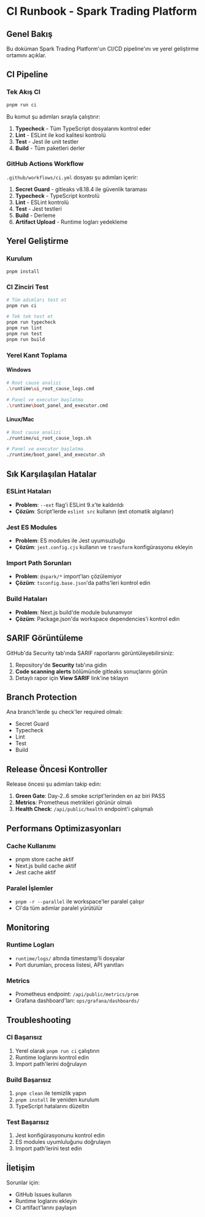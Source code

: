 # CI Runbook - Spark Trading Platform

## Genel Bakış

Bu doküman Spark Trading Platform'un CI/CD pipeline'ını ve yerel geliştirme ortamını açıklar.

## CI Pipeline

### Tek Akış CI
```bash
pnpm run ci
```

Bu komut şu adımları sırayla çalıştırır:
1. **Typecheck** - Tüm TypeScript dosyalarını kontrol eder
2. **Lint** - ESLint ile kod kalitesi kontrolü
3. **Test** - Jest ile unit testler
4. **Build** - Tüm paketleri derler

### GitHub Actions Workflow

`.github/workflows/ci.yml` dosyası şu adımları içerir:

1. **Secret Guard** - gitleaks v8.18.4 ile güvenlik taraması
2. **Typecheck** - TypeScript kontrolü
3. **Lint** - ESLint kontrolü
4. **Test** - Jest testleri
5. **Build** - Derleme
6. **Artifact Upload** - Runtime logları yedekleme

## Yerel Geliştirme

### Kurulum
```bash
pnpm install
```

### CI Zinciri Test
```bash
# Tüm adımları test et
pnpm run ci

# Tek tek test et
pnpm run typecheck
pnpm run lint
pnpm run test
pnpm run build
```

### Yerel Kanıt Toplama

#### Windows
```bash
# Root cause analizi
.\runtime\ui_root_cause_logs.cmd

# Panel ve executor başlatma
.\runtime\boot_panel_and_executor.cmd
```

#### Linux/Mac
```bash
# Root cause analizi
./runtime/ui_root_cause_logs.sh

# Panel ve executor başlatma
./runtime/boot_panel_and_executor.sh
```

## Sık Karşılaşılan Hatalar

### ESLint Hataları
- **Problem**: `--ext` flag'i ESLint 9.x'te kaldırıldı
- **Çözüm**: Script'lerde `eslint src` kullanın (ext otomatik algılanır)

### Jest ES Modules
- **Problem**: ES modules ile Jest uyumsuzluğu
- **Çözüm**: `jest.config.cjs` kullanın ve `transform` konfigürasyonu ekleyin

### Import Path Sorunları
- **Problem**: `@spark/*` import'ları çözülemiyor
- **Çözüm**: `tsconfig.base.json`'da paths'leri kontrol edin

### Build Hataları
- **Problem**: Next.js build'de module bulunamıyor
- **Çözüm**: Package.json'da workspace dependencies'i kontrol edin

## SARIF Görüntüleme

GitHub'da Security tab'ında SARIF raporlarını görüntüleyebilirsiniz:

1. Repository'de **Security** tab'ına gidin
2. **Code scanning alerts** bölümünde gitleaks sonuçlarını görün
3. Detaylı rapor için **View SARIF** link'ine tıklayın

## Branch Protection

Ana branch'lerde şu check'ler required olmalı:
- Secret Guard
- Typecheck
- Lint
- Test
- Build

## Release Öncesi Kontroller

Release öncesi şu adımları takip edin:

1. **Green Gate**: Day-2..6 smoke script'lerinden en az biri PASS
2. **Metrics**: Prometheus metrikleri görünür olmalı
3. **Health Check**: `/api/public/health` endpoint'i çalışmalı

## Performans Optimizasyonları

### Cache Kullanımı
- pnpm store cache aktif
- Next.js build cache aktif
- Jest cache aktif

### Paralel İşlemler
- `pnpm -r --parallel` ile workspace'ler paralel çalışır
- CI'da tüm adımlar paralel yürütülür

## Monitoring

### Runtime Logları
- `runtime/logs/` altında timestamp'li dosyalar
- Port durumları, process listesi, API yanıtları

### Metrics
- Prometheus endpoint: `/api/public/metrics/prom`
- Grafana dashboard'ları: `ops/grafana/dashboards/`

## Troubleshooting

### CI Başarısız
1. Yerel olarak `pnpm run ci` çalıştırın
2. Runtime loglarını kontrol edin
3. Import path'lerini doğrulayın

### Build Başarısız
1. `pnpm clean` ile temizlik yapın
2. `pnpm install` ile yeniden kurulum
3. TypeScript hatalarını düzeltin

### Test Başarısız
1. Jest konfigürasyonunu kontrol edin
2. ES modules uyumluluğunu doğrulayın
3. Import path'lerini test edin

## İletişim

Sorunlar için:
- GitHub Issues kullanın
- Runtime loglarını ekleyin
- CI artifact'larını paylaşın 